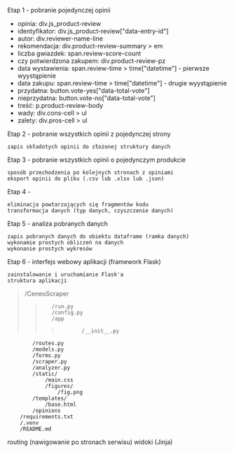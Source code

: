 ﻿Etap 1 - pobranie pojedynczej opinii

- opinia: div.js_product-review
- identyfikator: div.js_product-review["data-entry-id"]
- autor: div.reviewer-name-line
- rekomendacja: div.product-review-summary > em
- liczba gwiazdek: span.review-score-count
- czy potwierdzona zakupem: div.product-review-pz
- data wystawienia: span.review-time > time["datetime"] - pierwsze wyystąpienie
- data zakupu: span.review-time > time["datetime"] - drugie wyystąpienie
- przydatna: button.vote-yes["data-total-vote"]
- nieprzydatna: button.vote-no["data-total-vote"]
- treść: p.product-review-body
- wady: div.cons-cell > ul
- zalety: div.pros-cell > ul

Etap 2 - pobranie wszystkich opinii z pojedynczej strony

    zapis składotych opinii do złożonej struktury danych

Etap 3 - pobranie wszystkich opinii o pojedynczym produkcie

    sposób przechodzenia po kolejnych stronach z opiniami
    eksport opinii do pliku (.csv lub .xlsx lub .json)

Etap 4 -

    eliminacja powtarzających się fragmentów kodu
    transformacja danych (typ danych, czyszczenie danych)

Etap 5 - analiza pobranych danych

    zapis pobranych danych do obiektu dataframe (ramka danych)
    wykonamie prostych obliczeń na danych
    wykonanie prostych wykresów

Etap 6 - interfejs webowy aplikacji (framework Flask)

    zainstalowanie i uruchamianie Flask'a
    struktura aplikacji
>    /CeneoScraper  
>>        /run.py  
>>        /config.py  
>>        /app  
>>>            /__init__.py
            /routes.py  
            /models.py  
            /forms.py
            /scraper.py
            /analyzer.py
            /static/  
                /main.css
                /figures/
                    /fig.png
            /templates/  
                /base.html  
            /opinions
        /requirements.txt  
        /.venv
        /README.md
routing (nawigowanie po stronach serwisu)
widoki (Jinja)
